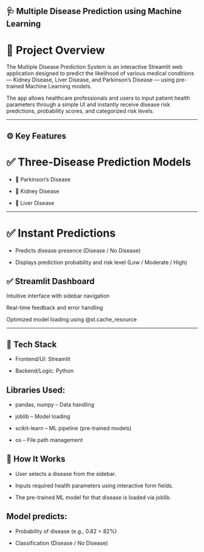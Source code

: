 ## 🩺 Multiple Disease Prediction using Machine Learning

# 🔎 Project Overview 
The Multiple Disease Prediction System is an interactive Streamlit web application designed to predict the likelihood of various medical conditions — Kidney Disease, Liver Disease, and Parkinson’s Disease — using pre-trained Machine Learning models.

The app allows healthcare professionals and users to input patient health parameters through a simple UI and instantly receive disease risk predictions, probability scores, and categorized risk levels.

---

## ⚙️ Key Features

# ✅ Three-Disease Prediction Models

- 🧠 Parkinson’s Disease

- 💉 Kidney Disease

- 💊 Liver Disease

---

# ✅ Instant Predictions

- Predicts disease presence (Disease / No Disease)

- Displays prediction probability and risk level (Low / Moderate / High)

## ✅ Streamlit Dashboard

Intuitive interface with sidebar navigation

Real-time feedback and error handling

Optimized model loading using @st.cache_resource

---

## 🧩 Tech Stack

- Frontend/UI: Streamlit

- Backend/Logic: Python

## Libraries Used:

- pandas, numpy – Data handling

- joblib – Model loading

- scikit-learn – ML pipeline (pre-trained models)

- os – File path management

## 🧠 How It Works

- User selects a disease from the sidebar.

- Inputs required health parameters using interactive form fields.

- The pre-trained ML model for that disease is loaded via joblib.

## Model predicts:

- Probability of disease (e.g., 0.82 = 82%)

- Classification (Disease / No Disease)
